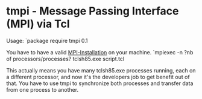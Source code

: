 tmpi - Message Passing Interface (MPI) via Tcl
====

Usage:
`package require tmpi 0.1

You have to have a valid [MPI-Installation](http://www.mpich.org/) on your machine. 
`mpiexec -n ?nb of processors/processes? tclsh85.exe script.tcl

This actually means you have many tclsh85.exe processes running, each on a different processor, and now it's the developers job to get benefit out of that. You have to use tmpi to synchronize both processes and transfer data from one process to another.
